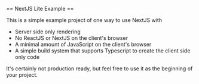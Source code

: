 == NextJS Lite Example ==

This is a simple example project of one way to use NextJS with

- Server side only rendering
- No ReactJS or NextJS on the client's browser
- A minimal amount of JavaScript on the client's browser
- A simple build system that supports Typescript to create the client side only code

It's certainly not production ready, but feel free to use it as the beginning of your project.
